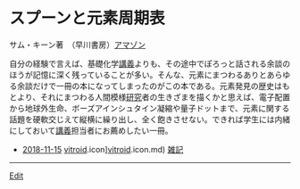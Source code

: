 # スプーンと元素周期表

サム・キーン著　（早川書房）[アマゾン](http://amzn.asia/d/7SSk6ob)



自分の経験で言えば、基礎化学[講義](講義.md)よりも、その途中でぽろっと話される余談のほうが記憶に深く残っていることが多い。そんな、元素にまつわるありとあらゆる余談だけで一冊の本になってしまったのがこの本である。元素発見の歴史はもとより、それにまつわる人間模様[研究](研究.md)者の生きざまを描くかと思えば、電子配置から地球外生命、ボーズアインシュタイン凝縮や量子ドットまで、元素に関する話題を硬軟交じえて縦横に繰り出し、全く飽きさせない。できれば学生には内緒にしておいて[講義](講義.md)担当者にお薦めしたい一冊。


* [2018-11-15](2018-11-15.md) [vitroid](vitroid.md).icon][vitroid](vitroid.md).icon.md) [雑記](雑記.md)





----
[Edit](https://github.com/vitroid/vitroid.github.io/edit/master/MD/スプーンと元素周期表.md)
